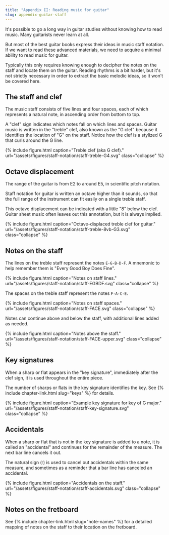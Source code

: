 ```yaml
---
title: "Appendix II: Reading music for guitar"
slug: appendix-guitar-staff
---
```


It's possible to go a long way in guitar studies without knowing how to read music.
Many guitarists never learn at all.

But most of the best guitar books express their ideas in music staff notation.
If we want to read these advanced materials,
we need to acquire a minimal ability to read music for guitar.

Typically this only requires knowing enough to decipher the notes on the staff and locate them on the guitar.
Reading rhythms is a bit harder,
but it's not strictly necessary in order to extract the basic melodic ideas,
so it won't be covered here.

## The staff and clef

The music staff consists of five lines and four spaces,
each of which represents a natural note,
in ascending order from bottom to top.

A "clef" sign indicates which notes fall on which lines and spaces.
Guitar music is written in the "treble" clef,
also known as the "G clef" because it identifies the location of "G" on the staff.
Notice how the clef is a stylized G that curls around the G line. 

{% include figure.html
    caption="Treble clef (aka G clef)."
    url="/assets/figures/staff-notation/staff-treble-G4.svg"
    class="collapse"
%}

## Octave displacement

The range of the guitar is from E2 to around E5,
in scientific pitch notation.

Staff notation for guitar is written an octave higher than it sounds,
so that the full range of the instrument can fit easily on a single treble staff.

This octave displacement can be indicated with a little "8" below the clef.
Guitar sheet music often leaves out this annotation,
but it is always implied.

{% include figure.html
    caption="Octave-displaced treble clef for guitar."
    url="/assets/figures/staff-notation/staff-treble-8vb-G3.svg"
    class="collapse"
%}

## Notes on the staff

The lines on the treble staff represent the notes `E-G-B-D-F`.
A mnemonic to help remember them is "Every Good Boy Does Fine".

{% include figure.html
    caption="Notes on staff lines."
    url="/assets/figures/staff-notation/staff-EGBDF.svg"
    class="collapse"
%}

The spaces on the treble staff represent the notes `F-A-C-E`.

{% include figure.html
    caption="Notes on staff spaces."
    url="/assets/figures/staff-notation/staff-FACE.svg"
    class="collapse"
%}

Notes can continue above and below the staff,
with additional lines added as needed.

{% include figure.html
    caption="Notes above the staff."
    url="/assets/figures/staff-notation/staff-FACE-upper.svg"
    class="collapse"
%}

## Key signatures

When a sharp or flat appears in the "key signature",
immediately after the clef sign,
it is used throughout the entire piece.

The number of sharps or flats in the key signature identifies the key.
See {% include chapter-link.html slug="keys" %} for details.

{% include figure.html
    caption="Example key signature for key of G major."
    url="/assets/figures/staff-notation/staff-key-signature.svg"
    class="collapse"
%}

## Accidentals

When a sharp or flat that is not in the key signature is added to a note,
it is called an "accidental" and continues for the remainder of the measure.
The next bar line cancels it out.

The natural sign (&#9838;) is used to cancel out accidentals within the same measure,
and sometimes as a reminder that a bar line has canceled an accidental.

{% include figure.html
    caption="Accidentals on the staff."
    url="/assets/figures/staff-notation/staff-accidentals.svg"
    class="collapse"
%}

## Notes on the fretboard

See {% include chapter-link.html slug="note-names" %} for a detailed mapping of notes on the staff to their location on the fretboard.

